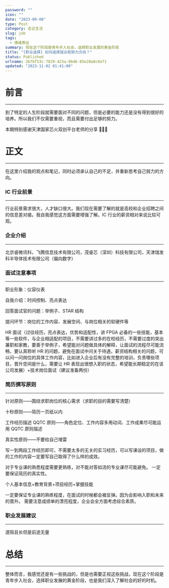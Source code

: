 ```yaml
---
password: ""
icon: ""
date: "2023-09-08"
type: Post
category: 走近生活
slug: job
tags:
  - 情绪表达
summary: 现在这个阶段是青年步入社会，选择职业发展的黄金阶段
title: "[职业选择] 如何选择就业和努力方向？"
status: Published
urlname: 267bf53c-7829-423a-8bd6-85e28a8c8e71
updated: "2023-11-02 01:41:00"
---
```


# 前言

---

到了特定的人生阶段就需要面对不同的问题，但是必要的能力还是没有得到很好的培养。所以我们不仅需要重视，而且需要付出足够的努力。

本期特别感谢天津国家芯火双创平台老师的分享 🌺🌺🌺

# 正文

---

在这里介绍我的观点和笔记，同时必须承认自己的不足，并重新思考自己努力的方向。

### IC 行业前景

---

行业前景需求很大，人才缺口很大。我们现在需要了解的就是高校和企业招聘之间的信息差对接。我自我感觉这方面需要增强了解。IC 行业的薪资相对来说比较可观。

### 企业介绍

---

北京睿微讯科，飞腾信息技术有限公司，茂睿芯（深圳）科技有限公司，天津瑞发科半导体技术有限公司（偏向数字）

### 面试注意事项

---

职业形象：仪容仪表

自我介绍：时间控制、亮点表达

回答面试官的问题：举例子、STAR 结构

提问环节：岗位的工作内容、发展空间、与岗位相关的软硬件等

HR 面试（过往经历，亮点表达，优势和适配性，讲 FPGA 必备的一些技能，基本等一些软件，与企业相适配的项目，不需要讲过多的在校经历，不需要过度的突出兼职和家教，要善于举例子，希望能对问题做具体的解释，让面试的流程尽可能流畅，要认真聆听 HR 的问题，避免在面试中问关于待遇，薪资结构相关的问题，可以问一问岗位的具体工作内容，比如进入企业后有没有完整的培训，负责哪些项目，晋升空间是什么，需要让 HR 表现出很想入职的状态，希望能长期稳定的在该公司发展）+技术岗位面试（建议准备两份）

### 简历撰写原则

---

针对原则——围绕求职岗位的核心需求（求职的目的需要写清楚）

十秒原则——简历一页纸以内

工作经历描述 QQTC 原则——角色定位、工作内容多用动词、工作成果尽可能运用 QQTC 原则描述

真实性原则——不要给自己埋雷

写一到两段工作经历即可，不需要太多的无关的实习经历，可以写课设的项目，做的工作的内容一定要写自己取得了什么样的成效。

对于专业课的熟悉程度需要更熟练，对不能对答如流的专业课尽可能避免。
一定要保证简历的真实性。

个人基本信息+教育背景+项目经历+掌握技能

一定要保证专业课的熟练程度，在面试的时候都会被反弹。因为会影响入职和未来的晋升。
需要注意成绩单的漂亮程度，企业会全方面考虑综合素质。

### 职业发展建议

---

道阻且长但是前途无量

# 总结

---

整体而言，我感觉还是有一些挑战的，但是也需要正视这些挑战，现在这个阶段是青年步入社会，选择职业发展的黄金阶段，也是我们深入了解社会的好的时机。
